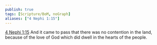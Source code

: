 ```yaml
---
publish: true
tags: [Scripture/BoM, noGraph]
aliases: ["4 Nephi 1:15"]
---
```

[4 Nephi 1:15](https://churchofjesuschrist.org/study/scriptures/bofm/4-ne/1?lang=eng&id=p15#p15) And it came to pass that there was no contention in the land, because of the love of God which did dwell in the hearts of the people.
